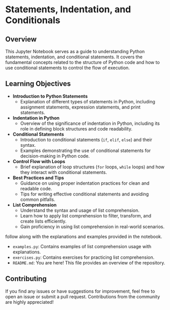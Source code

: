 
# Statements, Indentation, and Conditionals

## Overview
This Jupyter Notebook serves as a guide to understanding Python statements, indentation, and conditional statements. It covers the fundamental concepts related to the structure of Python code and how to use conditional statements to control the flow of execution.

## Learning Objectives
- **Introduction to Python Statements**
  - Explanation of different types of statements in Python, including assignment statements, expression statements, and print statements.
- **Indentation in Python**
  - Overview of the significance of indentation in Python, including its role in defining block structures and code readability.
- **Conditional Statements**
  - Introduction to conditional statements (`if`, `elif`, `else`) and their syntax.
  - Examples demonstrating the use of conditional statements for decision-making in Python code.
- **Control Flow with Loops**
  - Brief explanation of loop structures (`for` loops, `while` loops) and how they interact with conditional statements.
- **Best Practices and Tips**
  - Guidance on using proper indentation practices for clean and readable code.
  - Tips for writing effective conditional statements and avoiding common pitfalls.
- **List Comprehension**
  - Understand the syntax and usage of list comprehension.
  - Learn how to apply list comprehension to filter, transform, and create lists efficiently.
  - Gain proficiency in using list comprehension in real-world scenarios.
  
follow along with the explanations and examples provided in the notebook.

- `examples.py`: Contains examples of list comprehension usage with explanations.
- `exercises.py`: Contains exercises for practicing list comprehension.
- `README.md`: You are here! This file provides an overview of the repository.

## Contributing

If you find any issues or have suggestions for improvement, feel free to open an issue or submit a pull request. Contributions from the community are highly appreciated!


